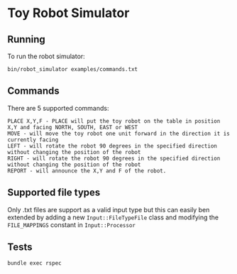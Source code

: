 # Toy Robot Simulator

## Running

To run the robot simulator:

`bin/robot_simulator examples/commands.txt`

## Commands

There are 5 supported commands:

```
PLACE X,Y,F - PLACE will put the toy robot on the table in position X,Y and facing NORTH, SOUTH, EAST or WEST
MOVE - will move the toy robot one unit forward in the direction it is currently facing
LEFT - will rotate the robot 90 degrees in the specified direction without changing the position of the robot
RIGHT - will rotate the robot 90 degrees in the specified direction without changing the position of the robot
REPORT - will announce the X,Y and F of the robot.
```

## Supported file types

Only .txt files are support as a valid input type but this can easily ben extended by adding a new `Input::FileTypeFile` class and modifying the `FILE_MAPPINGS` constant in `Input::Processor`

## Tests

`bundle exec rspec`
